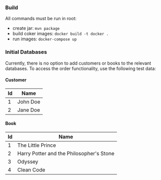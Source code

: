 ### Build

All commands must be run in root:

- create jar: `mvn package`
- build coker images: `docker build -t docker .`
- run images: `docker-compose up`

### Initial Databases

Currently, there is no option to add customers or books to the relevant databases.
To access the order functionality, use the following test data:

#### Customer

| Id                                        | Name
|-------------------------------------------|----------|
| 1                                         | John Doe |
| 2                                         | Jane Doe |

#### Book

| Id                                        | Name
|-------------------------------------------|----------|
| 1                                         | The Little Prince |
| 2                                         | Harry Potter and the Philosopher's Stone |
| 3                                         | Odyssey |
| 4                                         | Clean Code |